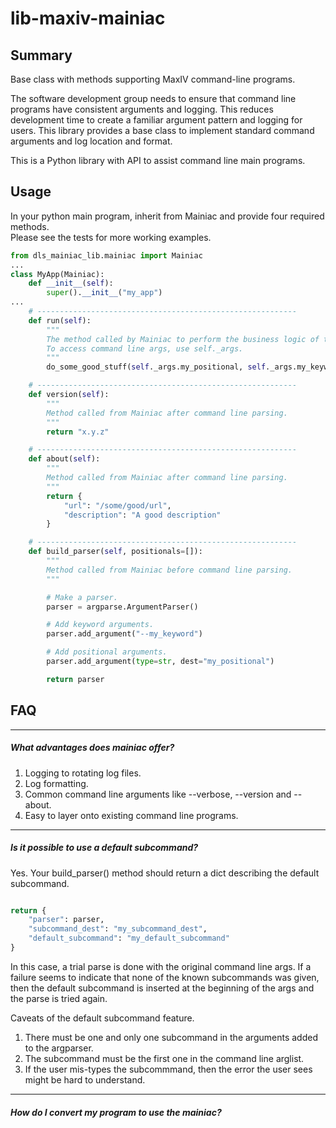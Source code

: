 # lib-maxiv-mainiac

## Summary

Base class with methods supporting MaxIV command-line programs.

The software development group needs to ensure that command line programs have consistent arguments and logging.
This reduces development time to create a familiar argument pattern and logging for users.
This library provides a base class to implement standard command arguments and log location and format.

This is a Python library with API to assist command line main programs.

## Usage
In your python main program, inherit from Mainiac and provide four required methods.  
Please see the tests for more working examples.


```python
from dls_mainiac_lib.mainiac import Mainiac
...
class MyApp(Mainiac):
    def __init__(self):
        super().__init__("my_app")
...
    # ----------------------------------------------------------
    def run(self):
        """
        The method called by Mainiac to perform the business logic of the app.
        To access command line args, use self._args.
        """
        do_some_good_stuff(self._args.my_positional, self._args.my_keyword)

    # ----------------------------------------------------------
    def version(self):
        """
        Method called from Mainiac after command line parsing.
        """
        return "x.y.z"

    # ----------------------------------------------------------
    def about(self):
        """
        Method called from Mainiac after command line parsing.
        """
        return {
            "url": "/some/good/url",
            "description": "A good description"
        }

    # ----------------------------------------------------------
    def build_parser(self, positionals=[]):
        """
        Method called from Mainiac before command line parsing.
        """

        # Make a parser.
        parser = argparse.ArgumentParser()

        # Add keyword arguments.
        parser.add_argument("--my_keyword")

        # Add positional arguments.
        parser.add_argument(type=str, dest="my_positional")

        return parser
```

## FAQ

____________________________________________________________________________
##### What advantages does mainiac offer?

1. Logging to rotating log files.
1. Log formatting.
1. Common command line arguments like --verbose, --version and --about.
1. Easy to layer onto existing command line programs.

____________________________________________________________________________
##### Is it possible to use a default subcommand?

Yes.  Your build_parser() method should return a dict describing the default subcommand.

```python

return {
    "parser": parser,
    "subcommand_dest": "my_subcommand_dest",
    "default_subcommand": "my_default_subcommand"
}
```

In this case, a trial parse is done with the original command line args.
If a failure seems to indicate that none of the known subcommands was given, 
then the default subcommand is inserted at the beginning of the args and the parse is tried again.

Caveats of the default subcommand feature.
1. There must be one and only one subcommand in the arguments added to the argparser.
1. The subcommand must be the first one in the command line arglist.
1. If the user mis-types the subcommmand, then the error the user sees might be hard to understand.

____________________________________________________________________________
##### How do I convert my program to use the mainiac?

